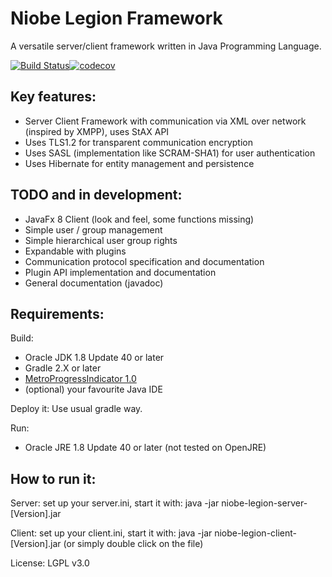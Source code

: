 Niobe Legion Framework
======================

A versatile server/client framework written in Java Programming Language.

[![Build Status](https://travis-ci.org/fireandfuel/Niobe-Legion.svg?branch=master)](https://travis-ci.org/fireandfuel/Niobe-Legion)[![codecov](https://codecov.io/gh/fireandfuel/Niobe-Legion/branch/master/graph/badge.svg)](https://codecov.io/gh/fireandfuel/Niobe-Legion)


Key features:
-------------
- Server Client Framework with communication via XML over network (inspired by XMPP), uses StAX API
- Uses TLS1.2 for transparent communication encryption
- Uses SASL (implementation like SCRAM-SHA1) for user authentication
- Uses Hibernate for entity management and persistence

TODO and in development:
------------------------
- JavaFx 8 Client (look and feel, some functions missing)
- Simple user / group management
- Simple hierarchical user group rights
- Expandable with plugins
- Communication protocol specification and documentation
- Plugin API implementation and documentation
- General documentation (javadoc)

Requirements:
-------------
Build:

- Oracle JDK 1.8 Update 40 or later
- Gradle 2.X or later
- [MetroProgressIndicator 1.0](https://github.com/fireandfuel/MetroProgressIndicator)
- (optional) your favourite Java IDE

Deploy it: Use usual gradle way.

Run:

- Oracle JRE 1.8 Update 40 or later (not tested on OpenJRE)

How to run it:
--------------
Server: set up your server.ini, start it with: java -jar niobe-legion-server-[Version].jar

Client: set up your client.ini, start it with: java -jar niobe-legion-client-[Version].jar
(or simply double click on the file)

License: LGPL v3.0

